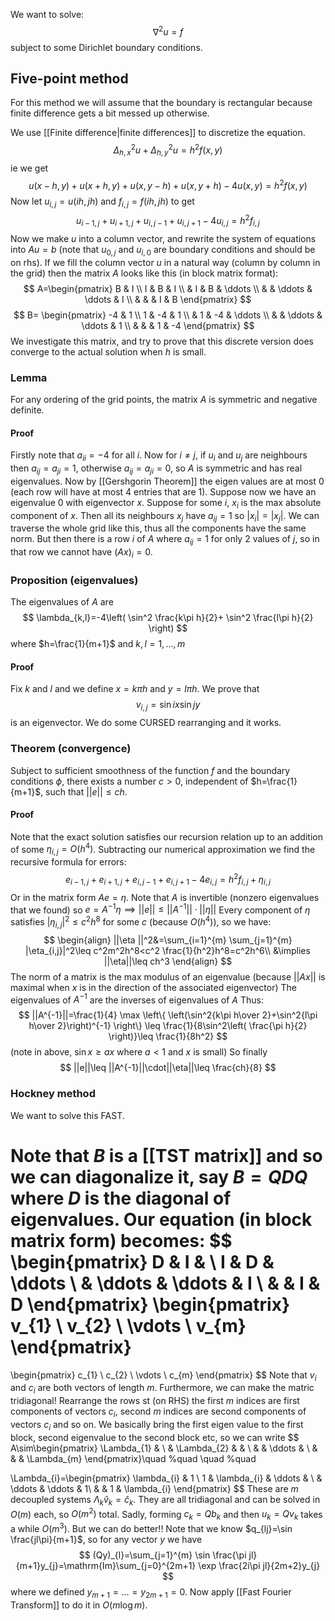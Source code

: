 We want to solve:
$$
\nabla^2u = f
$$
subject to some Dirichlet boundary conditions. 
## Five-point method
For this method we will assume that the boundary is rectangular 
because finite difference gets a bit messed up otherwise.

We use [[Finite difference|finite differences]] to discretize the equation. 
$$
\Delta_{h,x}^2u+\Delta_{h,y}^2u=h^2f(x,y)
$$
ie we get
$$
u(x-h,y)+u(x+h,y)+u(x,y-h)+u(x,y+h)-4u(x,y)=h^2f(x,y)
$$
Now let $u_{i,j}=u(ih,jh)$ and $f_{i,j}=f(ih,jh)$ to get
$$
u_{i-1,j}+u_{i+1,j}+u_{i,j-1}+u_{i,j+1}-4u_{i,j}=h^2f_{i,j}
$$
Now we make $u$ into a column vector, 
and rewrite the system of equations into $Au=b$ 
(note that $u_{0,j}$ and $u_{i,0}$ are boundary conditions and should be on rhs).
If we fill the column vector $u$ in a natural way 
(column by column in the grid)
then the matrix $A$ looks like this (in block matrix format):
$$
A=\begin{pmatrix} 
B & I  \\
I & B & I \\
 & I & B & \ddots  \\
 &  & \ddots & \ddots & I  \\
& & & I & B
\end{pmatrix}
$$
$$
B=
\begin{pmatrix}
-4 & 1  \\
1 & -4 & 1 \\
 & 1 & -4 & \ddots \\
& & \ddots & \ddots & 1 \\
& & & 1 & -4
\end{pmatrix}
$$
We investigate this matrix, and try to prove that 
this discrete version does converge to the actual solution when $h$ is small.
### Lemma
For any ordering of the grid points, 
the matrix $A$ is symmetric and negative definite.
#### Proof
Firstly note that $a_{ii}=-4$ for all $i$.
Now for $i\neq j$, if $u_{i}$ and $u_{j}$ are neighbours then $a_{ij}=a_{ji}=1$, 
otherwise $a_{ij}=a_{ji}=0$, so $A$ is symmetric and has real eigenvalues.
Now by [[Gershgorin Theorem]] the eigen values are at most $0$ 
(each row will have at most 4 entries that are $1$). 
Suppose now we have an eigenvalue 0 with eigenvector $x$. 
Suppose for some $i$, $x_{i}$ is the max absolute component of $x$.
Then all its neighbours $x_{j}$ have $a_{ij}=1$ so $\lvert x_{i} \rvert=\lvert x_{j} \rvert$.
We can traverse the whole grid like this, 
thus all the components have the same norm.
But then there is a row $i$ of $A$ where $a_{ij}=1$ for only $2$ values of $j$,
so in that row we cannot have $(Ax)_{i}=0$.
### Proposition (eigenvalues)
The eigenvalues of $A$ are 
$$
\lambda_{k,l}=-4\left( \sin^2 \frac{k\pi h}{2}+ \sin^2 \frac{l\pi h}{2} \right)
$$
where $h=\frac{1}{m+1}$ and $k,l=1,\dots,m$

#### Proof
Fix $k$ and $l$ and we define $x=k\pi h$ and $y=l\pi h$. We prove that $$
v_{i,j}=\sin ix \sin jy
$$ is an eigenvector. We do some CURSED rearranging and it works.


### Theorem (convergence)
Subject to sufficient smoothness of the function $f$ 
and the boundary conditions $\phi$, 
there exists a number $c>0$, 
independent of $h=\frac{1}{m+1}$, 
such that $||e||\leq ch$.
#### Proof
Note that the exact solution satisfies our recursion relation 
up to an addition of some $\eta_{i,j}=O(h^{4})$. 
Subtracting our numerical approximation 
we find the recursive formula for errors:
$$
e_{i-1,j}+e_{i+1,j}+e_{i,j-1}+e_{i,j+1}-4e_{i,j}=h^2f_{i,j}+\eta_{i,j}
$$
Or in the matrix form $Ae=\eta$. 
Note that $A$ is invertible (nonzero eigenvalues that we found) 
so $e=A^{-1}\eta\implies ||e||\leq ||A^{-1}||\cdot||\eta||$
Every component of $\eta$ satisfies $|\eta_{i,j}|^2\leq c^2h^8$ for some $c$ (because $O(h^4)$), 
so we have:
$$
\begin{align}
||\eta ||^2&=\sum_{i=1}^{m} \sum_{j=1}^{m} |\eta_{i,j}|^2\leq c^2m^2h^8<c^2 \frac{1}{h^2}h^8=c^2h^6\\
&\implies ||\eta||\leq ch^3
\end{align}
$$
The norm of a matrix is the max modulus of an eigenvalue 
(because $||Ax||$ is maximal when $x$ is in the direction of the associated eigenvector)
The eigenvalues of $A^{-1}$ are the inverses of eigenvalues of $A$
Thus:
$$
||A^{-1}||=\frac{1}{4} \max \left\{ \left(\sin^2{k\pi h\over 2}+\sin^2{l\pi h\over 2}\right)^{-1} \right\} \leq \frac{1}{8\sin^2\left( \frac{\pi h}{2} \right)}\leq \frac{1}{8h^2}
$$
(note in above, $\sin x\geq ax$ where $a<1$ and $x$ is small)
So finally 
$$
||e||\leq ||A^{-1}||\cdot||\eta||\leq \frac{ch}{8}
$$
### Hockney method
We want to solve this FAST.

Note that $B$ is a [[TST matrix]] and so we can diagonalize it, say $B=QDQ$ where $D$ is the diagonal of eigenvalues. Our equation (in block matrix form) becomes:
$$
\begin{pmatrix}
D & I &  \\
I & D & \ddots \\
 & \ddots  & \ddots & I \\
 &  & I & D
\end{pmatrix}
\begin{pmatrix}
v_{1} \\
v_{2} \\
\vdots \\
v_{m}
\end{pmatrix}
=
\begin{pmatrix}
c_{1} \\
c_{2} \\
\vdots \\
c_{m}
\end{pmatrix}
$$
Note that $v_{i}$ and $c_{i}$ are both vectors of length $m$.
Furthermore, we can make the matric tridiagonal! Rearrange the rows st (on RHS) the first $m$ indices are first components of vectors $c_{i}$, second $m$ indices are second components of vectors $c_{i}$ and so on. We basically bring the first eigen value to the first block, second eigenvalue to the second block etc, so we can write
$$
A\sim\begin{pmatrix}
\Lambda_{1} &   \\
 & \Lambda_{2} &   &  \\
 &  & \ddots &  \\
 &  &  & \Lambda_{m}
\end{pmatrix}\quad %quad
\quad %quad

\Lambda_{i}=\begin{pmatrix}
\lambda_{i} & 1 \\
1 & \lambda_{i} & \ddots &  \\
 & \ddots & \ddots  & 1\\
 &  & 1 & \lambda_{i}
\end{pmatrix}
$$
These are $m$ decoupled systems $\Lambda_{k}\hat{v}_{k}=\hat{c}_{k}$. They are all tridiagonal and can be solved in $O(m)$ each, so $O(m^2)$ total. Sadly, forming $c_{k}=Qb_{k}$ and then $u_{k}=Qv_{k}$ takes a while $O(m^{3})$. 
But we can do better!! Note that we know $q_{lj}=\sin \frac{jl\pi}{m+1}$, so for any vector $y$ we have
$$
(Qy)_{l}=\sum_{j=1}^{m} \sin \frac{\pi jl}{m+1}y_{j}=\mathrm{Im}\sum_{j=0}^{2m+1} \exp \frac{2i\pi jl}{2m+2}y_{j}
$$
where we defined $y_{m+1}=\dots=y_{2m+1}=0$. Now apply [[Fast Fourier Transform]] to do it in $O(m\log m)$.

